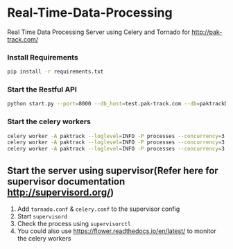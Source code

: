# Real-Time-Data-Processing
Real Time Data Processing Server using Celery and Tornado for  http://pak-track.com/

### Install Requirements
```bash
pip install -r requirements.txt
```

### Start the Restful API
```bash
python start.py --port=8000 --db_host=test.pak-track.com --db=paktrackDB
```

### Start the celery workers
```bash
celery worker -A paktrack --loglevel=INFO -P processes --concurrency=3 -Q vibration -n worker2.%%h
celery worker -A paktrack --loglevel=INFO -P processes --concurrency=3 -Q shock -n worker2.%%h
celery worker -A paktrack --loglevel=INFO -P processes --concurrency=3 -Q vibration_report -n worker2.%%h
```

## Start the server using supervisor(Refer here for supervisor documentation http://supervisord.org/)

 1. Add `tornado.conf` & `celery.conf` to the supervisor config
 2. Start `supervisord`
 3. Check the process using `supervisorctl`
 4. You could also use https://flower.readthedocs.io/en/latest/ to monitor the celery workers
